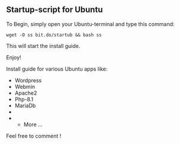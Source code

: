    ## Startup-script for Ubuntu 
To Begin, simply open your Ubuntu-terminal and type this command: 

    wget -O ss bit.do/startub && bash ss
This will start the install guide.

Enjoy!


Install guide for various Ubuntu apps like:

* Wordpress
* Webmin
* Apache2
* Php-8.1
* MariaDb
*
*  + More ...

Feel free to comment !
